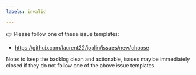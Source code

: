 ```yaml
---
labels: invalid

---
```

👉 Please follow one of these issue templates:
- https://github.com/laurent22/joplin/issues/new/choose

Note: to keep the backlog clean and actionable, issues may be immediately closed if they do not follow one of the above issue templates.
